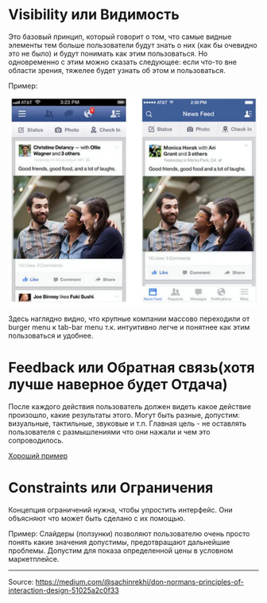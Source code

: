 # **Visibility** или Видимость

Это базовый принцип, который говорит о том, что самые видные элементы тем больше пользователи будут знать о них (как бы очевидно это не было) и будут понимать как этим пользоваться. Но одновременно с этим можно сказать следующее: если что-то вне области зрения, тяжелее будет узнать об этом и пользоваться. 

Пример: 

![Image alt](https://raw.githubusercontent.com/DanisSharafiev/MLCourse/refs/heads/main/Images/randomsiteexample.png)

Здесь наглядно видно, что крупные компании массово переходили от burger menu к tab-bar menu т.к. интуитивно легче и понятнее как этим пользоваться и удобнее.

# Feedback или Обратная связь(хотя лучше наверное будет Отдача)

После каждого действия пользователь должен видеть какое действие произошло, какие результаты этого. Могут быть разные, допустим: визуальные, тактильные, звуковые и т.п. Главная цель - не оставлять пользователя с размышлениями что они нажали и чем это сопроводилось.

[Хороший пример](https://www.youtube.com/watch?v=Q8TXgCzxEnw&embeds_widget_referrer=https%3A%2F%2Fmedium.com%2F&embeds_referring_euri=https%3A%2F%2Fcdn.embedly.com%2F&embeds_referring_origin=https%3A%2F%2Fcdn.embedly.com&source_ve_path=OTY3MTQ)

# **Constraints** или Ограничения

Концепция ограничений нужна, чтобы упростить интерфейс. Они объясняют что может быть сделано с их помощью.

Пример:
Слайдеры (ползунки) позволяют пользователю очень просто понять какие значения допустимы, предотвращают дальнейшие проблемы. Допустим для показа определенной цены в условном маркетплейсе.



---
Source:
https://medium.com/@sachinrekhi/don-normans-principles-of-interaction-design-51025a2c0f33